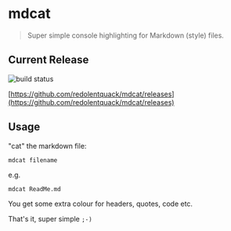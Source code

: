 # mdcat

> Super simple console highlighting for Markdown (style) files.

## Current Release

![build status](https://travis-ci.org/redolentquack/mdcat.svg?branch=master)

[https://github.com/redolentquack/mdcat/releases](https://github.com/redolentquack/mdcat/releases)

## Usage

"cat" the markdown file:

    mdcat filename

e.g.

    mdcat ReadMe.md

You get some extra colour for headers, quotes, code etc.

That's it, super simple `;-)`
